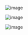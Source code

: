 ![image](https://github.com/elcid73/Krypto-Jobs/assets/18622611/419d43ff-8fb3-484d-a134-bc9e8fcfc83a)

![image](https://github.com/elcid73/Krypto-Jobs/assets/18622611/9886ac43-4227-4e7e-8103-9cb8943c27c9)



![image](https://github.com/elcid73/Krypto-Jobs/assets/18622611/e1363801-597b-4f70-b28a-6bf8887bb1fa)

